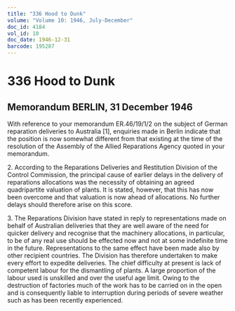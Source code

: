 ```yaml
---
title: "336 Hood to Dunk"
volume: "Volume 10: 1946, July-December"
doc_id: 4184
vol_id: 10
doc_date: 1946-12-31
barcode: 195287
---
```


# 336 Hood to Dunk

## Memorandum BERLIN, 31 December 1946

With reference to your memorandum ER.46/19/1/2 on the subject of German reparation deliveries to Australia [1], enquiries made in Berlin indicate that the position is now somewhat different from that existing at the time of the resolution of the Assembly of the Allied Reparations Agency quoted in your memorandum.

2\. According to the Reparations Deliveries and Restitution Division of the Control Commission, the principal cause of earlier delays in the delivery of reparations allocations was the necessity of obtaining an agreed quadripartite valuation of plants. It is stated, however, that this has now been overcome and that valuation is now ahead of allocations. No further delays should therefore arise on this score.

3\. The Reparations Division have stated in reply to representations made on behalf of Australian deliveries that they are well aware of the need for quicker delivery and recognise that the machinery allocations, in particular, to be of any real use should be effected now and not at some indefinite time in the future. Representations to the same effect have been made also by other recipient countries. The Division has therefore undertaken to make every effort to expedite deliveries. The chief difficulty at present is lack of competent labour for the dismantling of plants. A large proportion of the labour used is unskilled and over the useful age limit. Owing to the destruction of factories much of the work has to be carried on in the open and is consequently liable to interruption during periods of severe weather such as has been recently experienced.

4\. The actual position regarding Australian deliveries is stated to be that one collection of items has already been despatched [2], a second is now being assembled, while it is hoped that a third will be ready by next April. The Division states however that because of labour difficulties it may not prove possible to keep to this target date.

5\. In view of the delays which have already taken place, the Reparations Division stress that countries such as Australia urgently requiring certain special equipment should take advantage of the interim arrangement proposed by the United Kingdom Government for the immediate distribution of plant and equipment from the British zone on a unilateral basis. Some account of this scheme is contained in Berlin Despatch No. 10/46 of 13th December last. [3]

6\. In accordance with the terms of your memorandum pressure will continue to be exerted on the authorities here with a view to securing the earliest possible delivery of Australian allocations.

In view of the circumstances mentioned above, however, and especially until the outcome of the new British proposal is known, it is not considered that any useful purpose would be served at this stage by formal representations to the Governments members of the Allied Control Council for Germany.

7\. A copy of this memorandum has been sent to Dr. E. R. Walker in Paris.

J. D. L. HOOD Political Adviser

_

1 Document 304.

2 In early allocations Australia was awarded machine tools, instruments, industrial plant and chemical equipment to an approximate resale value of A900 000.

3 Document 320, paragraph 4.

_

_ [ [AA:A1068, ER47/45/2](http://www.naa.gov.au/cgi-bin/Search?O=I&Number=195287) ]_
